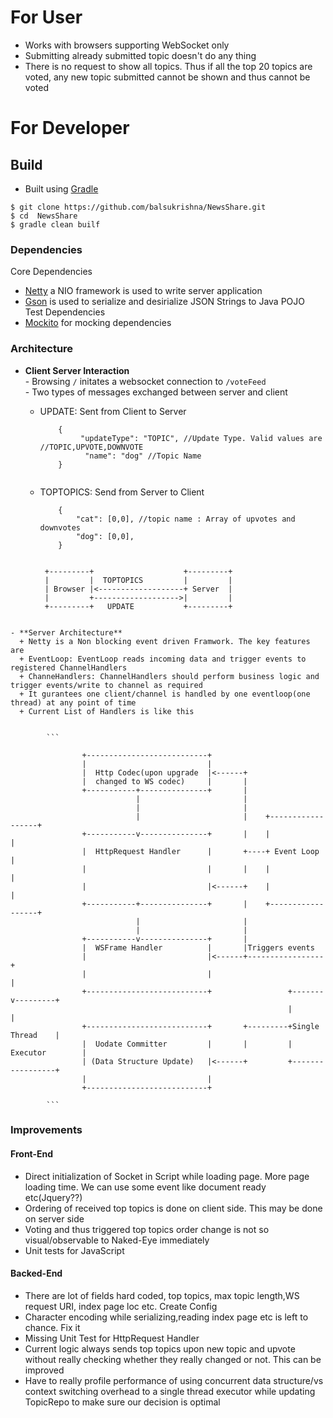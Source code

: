 # For User
 * Works with browsers supporting WebSocket only
 * Submitting already submitted topic doesn't do any thing
 * There is no request to show all topics. Thus if all the top 20 topics are voted, any new topic submitted cannot be shown
   and thus cannot be voted

# For Developer

## Build
- Built using [Gradle](https://gradle.org/)

```
$ git clone https://github.com/balsukrishna/NewsShare.git
$ cd  NewsShare
$ gradle clean builf
```

### Dependencies
 Core Dependencies
   + [Netty](http://netty.io/) a NIO framework is used to write server application
   + [Gson](https://github.com/google/gson) is used to serialize and desirialize JSON Strings to Java POJO  
 Test Dependencies
   + [Mockito](https://github.com/mockito/mockito) for mocking dependencies
  
### Architecture
   - **Client Server Interaction**  
    - Browsing `/` initates a websocket connection to `/voteFeed`  
    - Two types of messages exchanged between server and client    
    
       + UPDATE: Sent from Client to Server
            ```
                {
                     "updateType": "TOPIC", //Update Type. Valid values are //TOPIC,UPVOTE,DOWNVOTE
                      "name": "dog" //Topic Name
                }
              
            ```
       + TOPTOPICS: Send from Server to Client

            ```
                {
                    "cat": [0,0], //topic name : Array of upvotes and downvotes
                    "dog": [0,0],
                }

            ``` 
            ```

             +---------+                    +---------+
             |         |  TOPTOPICS         |         |
             | Browser |<-------------------+ Server  |
             |         +------------------->|         |
             +---------+   UPDATE           +---------+


            ```  
      
    - **Server Architecture**  
      + Netty is a Non blocking event driven Framwork. The key features are
      + EventLoop: EventLoop reads incoming data and trigger events to registered ChannelHandlers  
      + ChanneHandlers: ChannelHandlers should perform business logic and trigger events/write to channel as required  
      + It gurantees one client/channel is handled by one eventloop(one thread) at any point of time  
      + Current List of Handlers is like this  
         

            ```

                    +---------------------------+
                    |                           |
                    |  Http Codec(upon upgrade  |<------+
                    |  changed to WS codec)     |       |
                    +-----------+---------------+       |
                                |                       |
                                |                       |
                                |                       |    +------------------+
                    +-----------v---------------+       |    |                  |
                    |  HttpRequest Handler      |       +----+ Event Loop       |
                    |                           |       |    |                  |
                    |                           |<------+    |                  |
                    +-----------+---------------+       |    +------------------+
                                |                       |
                                |                       |
                    +-----------v---------------+       |
                    |  WSFrame Handler          |       |Triggers events
                    |                           |<------+-----------------+
                    |                           |                         |
                    +---------------------------+                 +-------v---------+
                                                                  |                 |
                    +---------------------------+       +---------+Single Thread    |
                    |  Uodate Committer         |       |         | Executor        |
                    | (Data Structure Update)   |<------+         +-----------------+
                    |                           |
                    +---------------------------+

            ```  

     
       
### Improvements  

#### Front-End
  - Direct initialization of Socket in Script while loading page. More page loading time. 
   We can use some event like document ready etc(Jquery??)
  - Ordering of received top topics is done on client side. This may be done on server side
  - Voting and thus triggered top topics order change is not so visual/observable to Naked-Eye immediately
  - Unit tests for JavaScript 

#### Backed-End   
  - There are lot of fields hard coded, top topics, max topic length,WS request URI, index page loc etc. Create Config
  - Character encoding while serializing,reading index page etc is left to chance. Fix it  
  - Missing Unit Test for HttpRequest Handler
  - Current logic always sends top topics  upon new topic and upvote without really checking whether they really changed or not.
    This can be improved
  - Have to really profile performance of using concurrent data structure/vs context switching overhead to a single thread executor while updating TopicRepo to make sure our decision is optimal

  

   

